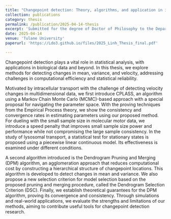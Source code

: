 ```yaml
---
title: "Changepoint detection: Theory, algorithms, and application in intracellular transport"
collection: publications
category: thesis
permalink: /publication/2025-04-14-thesis
excerpt: 'Submitted for the degree of Doctor of Philosophy to the Department of Mathematics'
date: 2025-04-14
venue: 'Tulane University'
paperurl: 'https://Ldo3.github.io/files/2025_Linh_Thesis_final.pdf'

---
```


Changepoint detection plays a vital role in statistical analysis, with applications in biological data and beyond. In this thesis, we explore methods for detecting changes in mean, variance, and velocity, addressing challenges in computational efficiency and statistical reliability. 

Motivated by intracellular transport with the challenge of detecting velocity changes in multidimensional data, we first introduce CPLASS, an algorithm using a Markov Chain Monte Carlo (MCMC)-based approach with a special proposal for navigating the parameter space. With the proving techniques from the Empirical Process theory, we show the consistency and convergence rates in estimating parameters using our proposed method. For dueling with the small sample size in molecular motor data, we introduce a speed penalty that improves small sample size power and performance while not compromising the large sample consistency. In the study of lysosomal transport, a statistical test for stationary states is proposed using a piecewise linear continuous model. Its effectiveness is examined under different conditions. 

A second algorithm introduced is the Dendrogram Pruning and Merging (DPM) algorithm, an agglomeration approach that reduces computational cost by constructing a hierarchical structure of changepoint locations. This algorithm is developed to detect changes in mean and variance. We also propose a new selection criterion for model selection based on the proposed pruning and merging procedure, called the Dendrogram Selection Criterion (DSC). Finally, we establish theoretical guarantees for the DPM algorithm, proving its convergence and consistency. Through simulations and real-world applications, we evaluate the strengths and limitations of our methods, aiming to contribute useful tools for changepoint detection research.